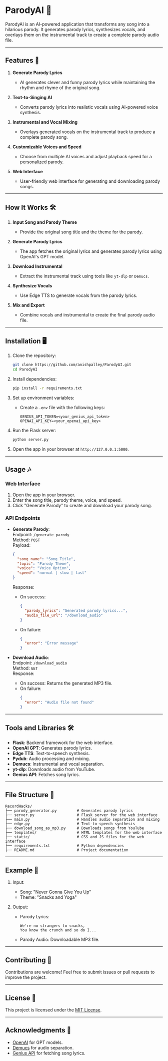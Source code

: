 # ParodyAI 🎤

ParodyAI is an AI-powered application that transforms any song into a hilarious parody. It generates parody lyrics, synthesizes vocals, and overlays them on the instrumental track to create a complete parody audio file.

---

## Features 🚀

1. **Generate Parody Lyrics**  
   - AI generates clever and funny parody lyrics while maintaining the rhythm and rhyme of the original song.

2. **Text-to-Singing AI**  
   - Converts parody lyrics into realistic vocals using AI-powered voice synthesis.

3. **Instrumental and Vocal Mixing**  
   - Overlays generated vocals on the instrumental track to produce a complete parody song.

4. **Customizable Voices and Speed**  
   - Choose from multiple AI voices and adjust playback speed for a personalized parody.

5. **Web Interface**  
   - User-friendly web interface for generating and downloading parody songs.

---

## How It Works 🛠️

1. **Input Song and Parody Theme**  
   - Provide the original song title and the theme for the parody.

2. **Generate Parody Lyrics**  
   - The app fetches the original lyrics and generates parody lyrics using OpenAI's GPT model.

3. **Download Instrumental**  
   - Extract the instrumental track using tools like `yt-dlp` or `Demucs`.

4. **Synthesize Vocals**  
   - Use Edge TTS to generate vocals from the parody lyrics.

5. **Mix and Export**  
   - Combine vocals and instrumental to create the final parody audio file.

---

## Installation 🖥️

1. Clone the repository:
   ```bash
   git clone https://github.com/anishpalley/ParodyAI.git
   cd ParodyAI
   ```

2. Install dependencies:
   ```bash
   pip install -r requirements.txt
   ```

3. Set up environment variables:
   - Create a `.env` file with the following keys:
     ```
     GENIUS_API_TOKEN=<your_genius_api_token>
     OPENAI_API_KEY=<your_openai_api_key>
     ```

4. Run the Flask server:
   ```bash
   python server.py
   ```

5. Open the app in your browser at `http://127.0.0.1:5000`.

---

## Usage 🎶

### Web Interface
1. Open the app in your browser.
2. Enter the song title, parody theme, voice, and speed.
3. Click "Generate Parody" to create and download your parody song.

### API Endpoints
- **Generate Parody**:  
  Endpoint: `/generate_parody`  
  Method: `POST`  
  Payload:  
  ```json
  {
    "song_name": "Song Title",
    "topic": "Parody Theme",
    "voice": "Voice Option",
    "speed": "normal | slow | fast"
  }
  ```
  Response:  
  - On success:  
    ```json
    {
      "parody_lyrics": "Generated parody lyrics...",
      "audio_file_url": "/download_audio"
    }
    ```
  - On failure:  
    ```json
    {
      "error": "Error message"
    }
    ```

- **Download Audio**:  
  Endpoint: `/download_audio`  
  Method: `GET`  
  Response:  
  - On success: Returns the generated MP3 file.  
  - On failure:  
    ```json
    {
      "error": "Audio file not found"
    }
    ```

---

## Tools and Libraries 🛠️

- **Flask**: Backend framework for the web interface.
- **OpenAI GPT**: Generates parody lyrics.
- **Edge TTS**: Text-to-speech synthesis.
- **Pydub**: Audio processing and mixing.
- **Demucs**: Instrumental and vocal separation.
- **yt-dlp**: Downloads audio from YouTube.
- **Genius API**: Fetches song lyrics.

---

## File Structure 📂

```
RecordHacks/
├── parody_generator.py         # Generates parody lyrics
├── server.py                   # Flask server for the web interface
├── main.py                     # Handles audio separation and mixing
├── edge.py                     # Text-to-speech synthesis
├── download_song_as_mp3.py     # Downloads songs from YouTube
├── templates/                  # HTML templates for the web interface
├── static/                     # CSS and JS files for the web interface
├── requirements.txt            # Python dependencies
├── README.md                   # Project documentation
```

---

## Example 🎤

1. Input:  
   - Song: "Never Gonna Give You Up"  
   - Theme: "Snacks and Yoga"

2. Output:  
   - Parody Lyrics:  
     ```
     We're no strangers to snacks,  
     You know the crunch and so do I...  
     ```
   - Parody Audio: Downloadable MP3 file.

---

## Contributing 🤝

Contributions are welcome! Feel free to submit issues or pull requests to improve the project.

---

## License 📜

This project is licensed under the [MIT License](LICENSE).

---

## Acknowledgments 🙌

- [OpenAI](https://openai.com) for GPT models.
- [Demucs](https://github.com/facebookresearch/demucs) for audio separation.
- [Genius API](https://genius.com/developers) for fetching song lyrics.